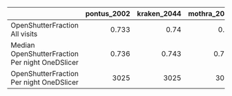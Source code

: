 |                                                 |   pontus_2002 |   kraken_2044 |   mothra_2049 |   nexus_2097 |
|:------------------------------------------------|--------------:|--------------:|--------------:|-------------:|
| OpenShutterFraction All visits                  |         0.733 |         0.74  |         0.74  |        0.738 |
| Median OpenShutterFraction Per night OneDSlicer |         0.736 |         0.743 |         0.747 |        0.742 |
| OpenShutterFraction Per night OneDSlicer        |      3025     |      3025     |      3025     |     3025     |
